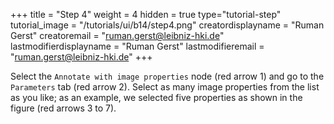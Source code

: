 +++
title = "Step 4"
weight = 4
hidden = true
type="tutorial-step"
tutorial_image = "/tutorials/ui/b14/step4.png"
creatordisplayname = "Ruman Gerst"
creatoremail = "ruman.gerst@leibniz-hki.de"
lastmodifierdisplayname = "Ruman Gerst"
lastmodifieremail = "ruman.gerst@leibniz-hki.de"
+++

Select the `Annotate with image properties` node (red arrow 1) and go to the `Parameters` tab (red arrow 2). Select as many image properties from the list as you like; as an example, we selected five properties as shown in the figure (red arrows  3 to 7). 